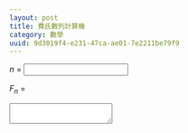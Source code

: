 ```yaml
---
layout: post
title: 費氏數列計算機
category: 數學
uuid: 9d3019f4-e231-47ca-ae01-7e2211be79f9
---
```


*n* =
<input type="number" id="fibonacci-argument">

*F<sub>n</sub>* =
<textarea id="fibonacci-result" readonly></textarea>

<script type="module">
const argument = document.getElementById("fibonacci-argument");
const result = document.getElementById("fibonacci-result");

// Data structure: Fibonacci matrix
//
// [ F(n-1) F(n)   ]
// [ F(n)   F(n+1) ]
//
// is stored as BigInt array: [F(n-1), F(n), F(n+1)]

// Multiply two Fibonacci matrices
const matmul = (a, b) => [
	a[0] * b[0] + a[1] * b[1],
	a[0] * b[1] + a[1] * b[2],
	a[1] * b[1] + a[2] * b[2],
];

const fibonacci = index => {
	const F1 = [0n, 1n, 1n];

	// Reject NaN and negative indices
	if (!(index >= 0))
		return undefined;

	index >>>= 0; // Convert to uint32

	if (index < F1.length)
		return F1[index];

	const parity = index & 1;
	let result = [1n, 0n, 1n]; // Identity matrix
	let operator = matmul(F1, F1);

	while (index >>>= 1) {
		if (index & 1)
			result = matmul(result, operator);
		operator = matmul(operator, operator);
	}
	return result[1 + parity];
}

argument.addEventListener("input", () => {
	result.value = fibonacci(argument.value);
});
</script>